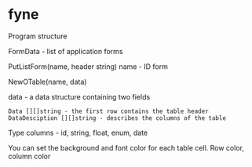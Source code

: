 # fyne

Program structure

FormData - list of application forms
 
PutListForm(name, header string) name - ID form

NewOTable(name, data)

data - a data structure containing two fields
 
    Data [][]string - the first row contains the table header
	DataDesciption [][]string - describes the columns of the table
  
Type columns - id, string, float, enum, date

You can set the background and font color for each table cell.
 Row color, column color               
